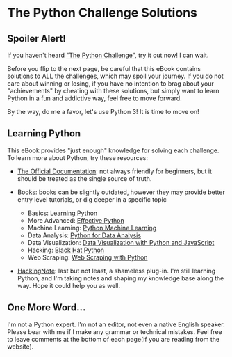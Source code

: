 # The Python Challenge Solutions

Spoiler Alert!
--------------

If you haven't heard ["The Python Challenge"](http://www.pythonchallenge.com/), try it out now! I can wait.

Before you flip to the next page, be careful that this eBook contains solutions to ALL the challenges, which may spoil your journey. If you do not care about 
winning or losing, if you have no intention to brag about your "achievements" by cheating with these solutions, but simply want to learn Python in a
fun and addictive way, feel free to move forward.

By the way, do me a favor, let's use Python 3! It is time to move on!

Learning Python
--------------

This eBook provides "just enough" knowledge for solving each challenge. To learn more about Python, try these resources:

- [The Official Documentation](https://docs.python.org/3/): not always friendly for beginners, but it should be treated as the single source of truth.
- Books: books can be slightly outdated, however they may provide better entry level tutorials, or dig deeper in a specific topic
    - Basics: <a  href="https://www.amazon.com/gp/product/1449355730/ref=as_li_tl?ie=UTF8&camp=1789&creative=9325&creativeASIN=1449355730&linkCode=as2&tag=xstore0b-20&linkId=0f8091584e9487ea57d552344706bcc4">Learning Python</a><!--<img src="//ir-na.amazon-adsystem.com/e/ir?t=xstore0b-20&l=am2&o=1&a=1449355730" width="1" height="1" border="0" alt="" style="border:none !important; margin:0px !important;" />-->
    - More Advanced: <a  href="https://www.amazon.com/gp/product/0134034287/ref=as_li_tl?ie=UTF8&camp=1789&creative=9325&creativeASIN=0134034287&linkCode=as2&tag=xstore0b-20&linkId=a18fd3ee3bb60be38d85fe66930a3c05">Effective Python</a><!--<img src="//ir-na.amazon-adsystem.com/e/ir?t=xstore0b-20&l=am2&o=1&a=0134034287" width="1" height="1" border="0" alt="" style="border:none !important; margin:0px !important;" />-->
    - Machine Learning: <a  href="https://www.amazon.com/gp/product/1783555130/ref=as_li_tl?ie=UTF8&camp=1789&creative=9325&creativeASIN=1783555130&linkCode=as2&tag=xstore0b-20&linkId=69c1297b427d115fbca98b37870f7ddb">Python Machine Learning</a><!--<img src="//ir-na.amazon-adsystem.com/e/ir?t=xstore0b-20&l=am2&o=1&a=1783555130" width="1" height="1" border="0" alt="" style="border:none !important; margin:0px !important;" />-->
    - Data Analysis: <a  href="https://www.amazon.com/gp/product/1449319793/ref=as_li_tl?ie=UTF8&camp=1789&creative=9325&creativeASIN=1449319793&linkCode=as2&tag=xstore0b-20&linkId=e69b9234e40c2ce73ae81298ae77f898">Python for Data Analysis</a><!--<img src="//ir-na.amazon-adsystem.com/e/ir?t=xstore0b-20&l=am2&o=1&a=1449319793" width="1" height="1" border="0" alt="" style="border:none !important; margin:0px !important;" />-->
    - Data Visualization: <a  href="https://www.amazon.com/gp/product/1491920513/ref=as_li_tl?ie=UTF8&camp=1789&creative=9325&creativeASIN=1491920513&linkCode=as2&tag=xstore0b-20&linkId=bc762229e7a19282fdf95b409a675d2f">Data Visualization with Python and JavaScript</a><!--<img src="//ir-na.amazon-adsystem.com/e/ir?t=xstore0b-20&l=am2&o=1&a=1491920513" width="1" height="1" border="0" alt="" style="border:none !important; margin:0px !important;" />-->
    - Hacking: <a  href="https://www.amazon.com/gp/product/1593275900/ref=as_li_tl?ie=UTF8&camp=1789&creative=9325&creativeASIN=1593275900&linkCode=as2&tag=xstore0b-20&linkId=b33977e81f8328b0804429f2988cc0ab">Black Hat Python</a><!--<img src="//ir-na.amazon-adsystem.com/e/ir?t=xstore0b-20&l=am2&o=1&a=1593275900" width="1" height="1" border="0" alt="" style="border:none !important; margin:0px !important;" />-->
    - Web Scraping: <a  href="https://www.amazon.com/gp/product/1491910291/ref=as_li_tl?ie=UTF8&camp=1789&creative=9325&creativeASIN=1491910291&linkCode=as2&tag=xstore0b-20&linkId=7bcc8c0654b66fedd9219cd13c217413">Web Scraping with Python</a><!--<img src="//ir-na.amazon-adsystem.com/e/ir?t=xstore0b-20&l=am2&o=1&a=1491910291" width="1" height="1" border="0" alt="" style="border:none !important; margin:0px !important;" />-->

- [HackingNote](https://www.hackingnote.com/en/python/overview/): last but not least, a shameless plug-in. I'm still learning Python, and I'm taking notes and shaping my knowledge base along the way. Hope it could help you as well.


One More Word...
----------------

I'm not a Python expert. I'm not an editor, not even a native English speaker. Please bear with me if I make any grammar or technical mistakes. Feel free to 
leave comments at the bottom of each page(if you are reading from the website). 
